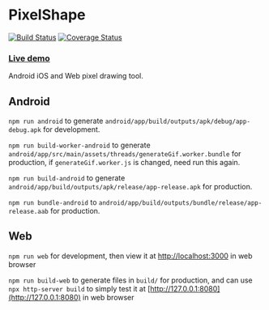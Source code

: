 # PixelShape

[![Build Status](https://travis-ci.org/Convicted202/PixelShape.svg?branch=master)](https://travis-ci.org/Convicted202/PixelShape)
[![Coverage Status](https://coveralls.io/repos/github/Convicted202/PixelShape/badge.svg?branch=master)](https://coveralls.io/github/Convicted202/PixelShape?branch=master)

### [Live demo](https://convicted202.github.io/PixelShape/)

Android iOS and Web pixel drawing tool.

## Android
`npm run android` to generate `android/app/build/outputs/apk/debug/app-debug.apk` for development.

`npm run build-worker-android` to generate `android/app/src/main/assets/threads/generateGif.worker.bundle` for production, if `generateGif.worker.js` is changed, need run this again.

`npm run build-android` to generate `android/app/build/outputs/apk/release/app-release.apk` for production.

`npm run bundle-android` to `android/app/build/outputs/bundle/release/app-release.aab` for production.

## Web

`npm run web` for development, then view it at [http://localhost:3000](http://localhost:3000) in web browser

`npm run build-web` to generate files in `build/` for production, and can use `npx http-server build` to simply test it at [http://127.0.0.1:8080](http://127.0.0.1:8080) in web browser

